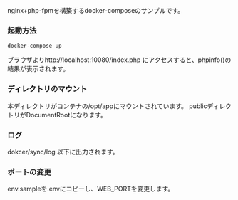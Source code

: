 nginx+php-fpmを構築するdocker-composeのサンプルです。

### 起動方法
```
docker-compose up
```

ブラウザよりhttp://localhost:10080/index.php にアクセスすると、phpinfo()の結果が表示されます。

### ディレクトリのマウント

本ディレクトリがコンテナの/opt/appにマウントされています。
publicディレクトリがDocumentRootになります。

### ログ

dokcer/sync/log 以下に出力されます。

### ポートの変更

env.sampleを.envにコピーし、WEB_PORTを変更します。

